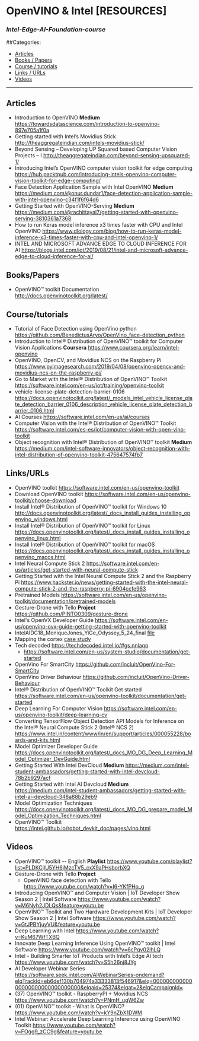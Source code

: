 # OpenVINO & Intel [RESOURCES]
### *Intel-Edge-AI-Foundation-course*

##Categories:
* [Articles](#Articles)
* [Books / Papers](#BooksPapers)
* [Course / tutorials](#Coursetutorials)
* [Links / URLs](#LinksURLs)
* [Videos](#Videos)
---

## Articles
* Introduction to OpenVINO **Medium** https://towardsdatascience.com/introduction-to-openvino-897e705a1f0a
* Getting started with Intel’s Movidius Stick http://theaggregateindian.com/intels-movidius-stick/
* Beyond Sensing – Developing UP Squared based Computer Vision Projects – I http://theaggregateindian.com/beyond-sensing-upsquared-1/
* Introducing Intel’s OpenVINO computer vision toolkit for edge computing https://hub.packtpub.com/introducing-intels-openvino-computer-vision-toolkit-for-edge-computing/
* Face Detection Application Sample with Intel OpenVINO **Medium** https://medium.com/@onur.dundar1/face-detection-application-sample-with-intel-openvino-c34f1f6f64d6
* Getting Started with OpenVINO-Serving **Medium** https://medium.com/@rachittayal7/getting-started-with-openvino-serving-3810361a7368
* How to run Keras model inference x3 times faster with CPU and Intel OpenVINO https://www.dlology.com/blog/how-to-run-keras-model-inference-x3-times-faster-with-cpu-and-intel-openvino-1/
* INTEL AND MICROSOFT ADVANCE EDGE TO CLOUD INFERENCE FOR AI https://blogs.intel.com/iot/2019/08/21/intel-and-microsoft-advance-edge-to-cloud-inference-for-ai/



## Books/Papers
* OpenVINO™ toolkit Documentation http://docs.openvinotoolkit.org/latest/

## Course/tutorials
* Tutorial of Face Detection using OpenVino python https://github.com/BenedictusAryo/OpenVino_face-detection_python
* Introduction to Intel® Distribution of OpenVINO™ toolkit for Computer Vision Applications **Coursera** https://www.coursera.org/learn/intel-openvino
* OpenVINO, OpenCV, and Movidius NCS on the Raspberry Pi https://www.pyimagesearch.com/2019/04/08/openvino-opencv-and-movidius-ncs-on-the-raspberry-pi/
* Go to Market with the Intel® Distribution of OpenVINO™ Toolkit https://software.intel.com/en-us/iot/training/openvino-toolkit
* vehicle-license-plate-detection-barrier-0106 https://docs.openvinotoolkit.org/latest/_models_intel_vehicle_license_plate_detection_barrier_0106_description_vehicle_license_plate_detection_barrier_0106.html
* AI Courses https://software.intel.com/en-us/ai/courses
* Computer Vision with the Intel® Distribution of OpenVINO™ Toolkit https://software.intel.com/es-es/iot/computer-vision-with-open-vino-toolkit
* Object recognition with Intel® Distribution of OpenVINO™ toolkit **Medium** https://medium.com/intel-software-innovators/object-recognition-with-intel-distribution-of-openvino-toolkit-475647574fb7

## Links/URLs
* OpenVINO toolkit https://software.intel.com/en-us/openvino-toolkit
* Download OpenVINO toolkit https://software.intel.com/en-us/openvino-toolkit/choose-download
* Install Intel® Distribution of OpenVINO™ toolkit for Windows 10 http://docs.openvinotoolkit.org/latest/_docs_install_guides_installing_openvino_windows.html
* Install Intel® Distribution of OpenVINO™ toolkit for Linux https://docs.openvinotoolkit.org/latest/_docs_install_guides_installing_openvino_linux.html
* Install Intel® Distribution of OpenVINO™ toolkit for macOS https://docs.openvinotoolkit.org/latest/_docs_install_guides_installing_openvino_macos.html
* Intel Neural Compute Stick 2 https://software.intel.com/en-us/articles/get-started-with-neural-compute-stick
* Getting Started with the Intel Neural Compute Stick 2 and the Raspberry Pi https://www.hackster.io/news/getting-started-with-the-intel-neural-compute-stick-2-and-the-raspberry-pi-6904ccfe963
* Pretrained Models https://software.intel.com/en-us/openvino-toolkit/documentation/pretrained-models
* Gesture-Drone with Tello **Project** https://github.com/PINTO0309/gesture-drone
* Intel's OpenVX Developer Guide https://software.intel.com/en-us/openvino-ovx-guide-getting-started-with-openvino-toolkit
* IntelAIDC18_MoniqueJones_YiGe_Odyssey_5_24_final [file](books/IntelAIDC18_MoniqueJones_YiGe_Odyssey_5_24_final.pdf)
* Mapping the cortex [case study](books/max-planck-institute-case-study.pdf)
* Tech decoded https://techdecoded.intel.io/#gs.nnlaqp
    - https://software.intel.com/en-us/system-studio/documentation/get-started
* OpenVino For SmartCity https://github.com/incluit/OpenVino-For-SmartCity
* OpenVino Driver Behaviour https://github.com/incluit/OpenVino-Driver-Behaviour
* Intel® Distribution of OpenVINO™ Toolkit Get started https://software.intel.com/en-us/openvino-toolkit/documentation/get-started
* Deep Learning For Computer Vision https://software.intel.com/en-us/openvino-toolkit/deep-learning-cv
* Converting TensorFlow Object Detection API Models for Inference on the Intel® Neural Compute Stick 2 (Intel® NCS 2) https://www.intel.in/content/www/in/en/support/articles/000055228/boards-and-kits.html
* Model Optimizer Developer Guide https://docs.openvinotoolkit.org/latest/_docs_MO_DG_Deep_Learning_Model_Optimizer_DevGuide.html
* Getting Started With Intel DevCloud **Medium** https://medium.com/intel-student-ambassadors/getting-started-with-intel-devcloud-78b2b9297acf
* Getting Started with Intel AI Devcloud **Medium** https://medium.com/intel-student-ambassadors/getting-started-with-intel-ai-devcloud-348a88b29eb9
* Model Optimization Techniques https://docs.openvinotoolkit.org/latest/_docs_MO_DG_prepare_model_Model_Optimization_Techniques.html
* OpenVINO™ Toolkit https://intel.github.io/robot_devkit_doc/pages/vino.html


## Videos
* OpenVINO™ toolkit -- English **Playlist** https://www.youtube.com/playlist?list=PLDKCjIU5YH6jMzcTV5_cxX9aPHsborbXQ
* Gesture-Drone with Tello **Project**
    - OpenVINO face detection with Tello https://www.youtube.com/watch?v=I6-YKfPHo_g
* Introducing OpenVINO™ and Computer Vision | IoT Developer Show Season 2 | Intel Software https://www.youtube.com/watch?v=M6Nyh2JDLQs&feature=youtu.be
* OpenVINO™ Toolkit and Two Hardware Development Kits | IoT Developer Show Season 2 | Intel Software https://www.youtube.com/watch?v=GtJPBYjuyVU&feature=youtu.be
* Deep Learning with Intel https://www.youtube.com/watch?v=KuM67WfTXBQ
* Innovate Deep Learning Inference Using OpenVINO™ toolkit | Intel Software https://www.youtube.com/watch?v=6cPqv02lhLQ
* Intel - Building Smarter IoT Products with Intel’s Edge AI tech https://www.youtube.com/watch?v=S5h26nj8JYg
* AI Developer Webinar Series https://software.seek.intel.com/AIWebinarSeries-ondemand?elqTrackId=eb6def130b704974a33333813f546917&elq=00000000000000000000000000000000&elqaid=25374&elqat=2&elqCampaignId=
* (37) OpenVINO™ toolkit - RaspberryPI + Movidius NCS  https://www.youtube.com/watch?v=PNmH_ugW6Zw
* (01) OpenVINO™ toolkit - What is OpenVINO? https://www.youtube.com/watch?v=kY9nZbX1DWM
* Intel Webinar: Accelerate Deep Learning Inference using OpenVINO Toolkit https://www.youtube.com/watch?v=FOgg9_zCC9g&feature=youtu.be
